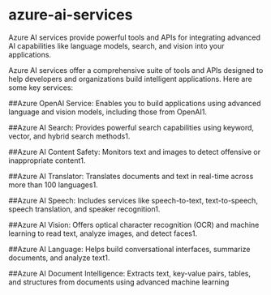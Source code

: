 # azure-ai-services
Azure AI services provide powerful tools and APIs for integrating advanced AI capabilities like language models, search, and vision into your applications.

Azure AI services offer a comprehensive suite of tools and APIs designed to help developers and organizations build intelligent applications. Here are some key services:

##Azure OpenAI Service: Enables you to build applications using advanced language and vision models, including those from OpenAI1.

##Azure AI Search: Provides powerful search capabilities using keyword, vector, and hybrid search methods1.

##Azure AI Content Safety: Monitors text and images to detect offensive or inappropriate content1.

##Azure AI Translator: Translates documents and text in real-time across more than 100 languages1.

##Azure AI Speech: Includes services like speech-to-text, text-to-speech, speech translation, and speaker recognition1.

##Azure AI Vision: Offers optical character recognition (OCR) and machine learning to read text, analyze images, and detect faces1.

##Azure AI Language: Helps build conversational interfaces, summarize documents, and analyze text1.

##Azure AI Document Intelligence: Extracts text, key-value pairs, tables, and structures from documents using advanced machine learning
